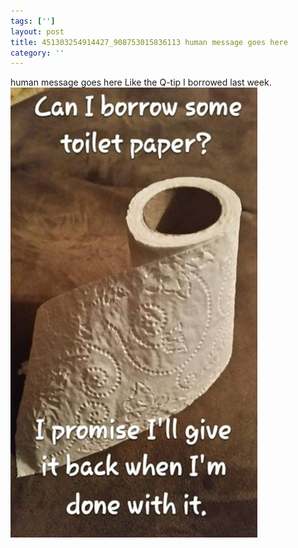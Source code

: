 ```yaml
---
tags: ['']
layout: post
title: 451303254914427_908753015836113 human message goes here
category: ''
---
```

human message goes here
Like the Q-tip I borrowed last week.
![451303254914427_908753015836113](/uploads/2015-2-16-451303254914427_908753015836113-human-message-goes-here.jpg)
